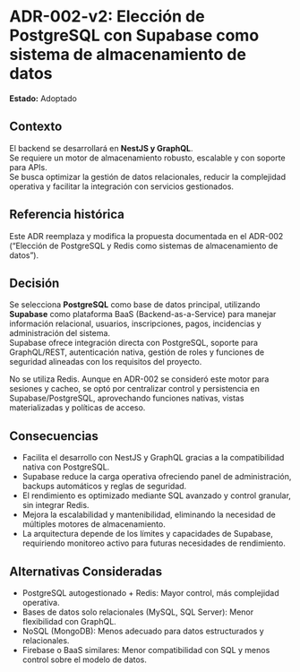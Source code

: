 # ADR-002-v2: Elección de PostgreSQL con Supabase como sistema de almacenamiento de datos

**Estado:** Adoptado  

## Contexto  
El backend se desarrollará en **NestJS y GraphQL**.  
Se requiere un motor de almacenamiento robusto, escalable y con soporte para APIs.  
Se busca optimizar la gestión de datos relacionales, reducir la complejidad operativa y facilitar la integración con servicios gestionados.  

## Referencia histórica  
Este ADR reemplaza y modifica la propuesta documentada en el ADR-002 (“Elección de PostgreSQL y Redis como sistemas de almacenamiento de datos”).  

## Decisión  
Se selecciona **PostgreSQL** como base de datos principal, utilizando **Supabase** como plataforma BaaS (Backend-as-a-Service) para manejar información relacional, usuarios, inscripciones, pagos, incidencias y administración del sistema.  
Supabase ofrece integración directa con PostgreSQL, soporte para GraphQL/REST, autenticación nativa, gestión de roles y funciones de seguridad alineadas con los requisitos del proyecto.  

No se utiliza Redis. Aunque en ADR-002 se consideró este motor para sesiones y cacheo, se optó por centralizar control y persistencia en Supabase/PostgreSQL, aprovechando funciones nativas, vistas materializadas y políticas de acceso.  

## Consecuencias  
- Facilita el desarrollo con NestJS y GraphQL gracias a la compatibilidad nativa con PostgreSQL.  
- Supabase reduce la carga operativa ofreciendo panel de administración, backups automáticos y reglas de seguridad.  
- El rendimiento es optimizado mediante SQL avanzado y control granular, sin integrar Redis.  
- Mejora la escalabilidad y mantenibilidad, eliminando la necesidad de múltiples motores de almacenamiento.  
- La arquitectura depende de los límites y capacidades de Supabase, requiriendo monitoreo activo para futuras necesidades de rendimiento.  

## Alternativas Consideradas  
- PostgreSQL autogestionado + Redis: Mayor control, más complejidad operativa.  
- Bases de datos solo relacionales (MySQL, SQL Server): Menor flexibilidad con GraphQL.  
- NoSQL (MongoDB): Menos adecuado para datos estructurados y relacionales.  
- Firebase o BaaS similares: Menor compatibilidad con SQL y menos control sobre el modelo de datos.  
